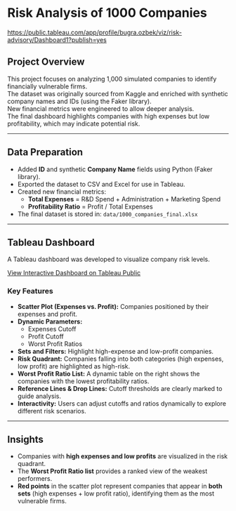 # Risk Analysis of 1000 Companies

https://public.tableau.com/app/profile/bugra.ozbek/viz/risk-advisory/Dashboard1?publish=yes

## Project Overview
This project focuses on analyzing 1,000 simulated companies to identify financially vulnerable firms.  
The dataset was originally sourced from Kaggle and enriched with synthetic company names and IDs (using the Faker library).  
New financial metrics were engineered to allow deeper analysis.  
The final dashboard highlights companies with high expenses but low profitability, which may indicate potential risk.

---

## Data Preparation
- Added **ID** and synthetic **Company Name** fields using Python (Faker library).  
- Exported the dataset to CSV and Excel for use in Tableau.  
- Created new financial metrics:  
  - **Total Expenses** = R&D Spend + Administration + Marketing Spend  
  - **Profitability Ratio** = Profit / Total Expenses  
- The final dataset is stored in: `data/1000_companies_final.xlsx`

---

## Tableau Dashboard
A Tableau dashboard was developed to visualize company risk levels.  

[View Interactive Dashboard on Tableau Public](https://public.tableau.com/app/profile/bugra.ozbek/viz/risk-advisory/Dashboard1?publish=yes)


### Key Features
- **Scatter Plot (Expenses vs. Profit):** Companies positioned by their expenses and profit.  
- **Dynamic Parameters:**  
  - Expenses Cutoff  
  - Profit Cutoff  
  - Worst Profit Ratios  
- **Sets and Filters:** Highlight high-expense and low-profit companies.  
- **Risk Quadrant:** Companies falling into both categories (high expenses, low profit) are highlighted as high-risk.  
- **Worst Profit Ratio List:** A dynamic table on the right shows the companies with the lowest profitability ratios.  
- **Reference Lines & Drop Lines:** Cutoff thresholds are clearly marked to guide analysis.  
- **Interactivity:** Users can adjust cutoffs and ratios dynamically to explore different risk scenarios.  

---

## Insights
- Companies with **high expenses and low profits** are visualized in the risk quadrant.  
- The **Worst Profit Ratio list** provides a ranked view of the weakest performers.  
- **Red points** in the scatter plot represent companies that appear in **both sets** (high expenses + low profit ratio), identifying them as the most vulnerable firms.  
